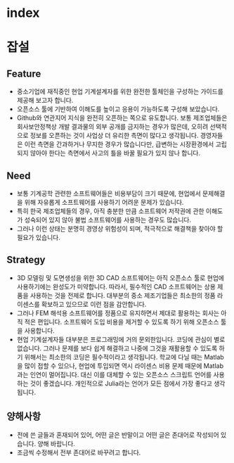 # index

# 잡설

## Feature
* 중소기업에 재직중인 현업 기계설계자를 위한 완전한 툴체인을 구성하는 가이드를 제공해 보고자 합니다.
* 오픈소스 툴에 기반하여 이해도를 높이고 응용이 가능하도록 구성해 보았습니다.
* Github와 연관지어 지식을 완전히 오픈하는 쪽으로 유도합니다.  보통 제조업체들은 회사보안정책상 개발 결과물의 외부 공개를 금지하는 경우가 많은데, 오히려 선택적으로 정보를 오픈하는 것이 사업상 더 유리한 측면이 많다고 생각됩니다.  경영자들은 이런 측면을 간과하거나 무지한 경우가 많습니다만, 급변하는 시장환경에서 고립되지 않아야 한다는 측면에서 사고의 틀을 바꿀 필요가 있지 않나 합니다.

## Need
* 보통 기계공학 관련한 소프트웨어들은 비용부담이 크기 때문에, 현업에서 문제해결을 위해 자유롭게 소프트웨어를 사용하기 어려운 문제가 있습니다.
* 특히 한국 제조업체들의 경우, 아직 충분한 만큼 소프트웨어 저작권에 관한 이해도가 성숙되어 있지 않아 불법 소프트웨어를 사용하는 경우도 많습니다.
* 그러나 이런 상태는 분명히 경영상 위험성이 되며, 적극적으로 해결책을 찾아야 할 필요가 있습니다.

## Strategy
* 3D 모델링 및 도면생성을 위한 3D CAD 소프트웨어는 아직 오픈소스 툴로 현업에 사용하기에는 완성도가 미약합니다.  따라서, 필수적인 CAD 소프트웨어는 상용 제품을 사용하는 것을 전제로 합니다.  대부분의 중소 제조기업들은 최소한의 정품 라이센스를 확보하고 있으므로 이런 점을 감안합니다.
* 그러나 FEM 해석용 소프트웨어를 정품으로 유지하면서 제대로 활용하는 회사는 아직 적은 편입니다.  소프트웨어 도입 비용을 제거할 수 있도록 하기 위해 오픈소스 툴을 사용합니다.
* 현업 기계설계자들 대부분은 프로그래밍에 거의 문외한입니다.  코딩에 관심이 별로 없습니다.  그러나 문제를 보다 쉽게 해결하고 나중에 그것을 재활용할 수 있도록 하기 위해서는 최소한의 코딩은 필수적이라고 생각됩니다.  학교에 다닐 때는 Matlab을 많이 접할 수 있으나, 현업에 투입되면 역시 라이센스 비용 문제 때문에 Matlab과는 인연이 멀어집니다.  대신 이를 대체할 수 있는 오픈소스 스크립트 언어를 사용하는 것이 좋겠습니다.  개인적으로 Julia라는 언어가 모든 점에서 가장 좋다고 생각됩니다.

## 양해사항
* 전에 쓴 글들과 혼재되어 있어, 어떤 글은 반말이고 어떤 글은 존대어로 작성되어 있습니다.  양해 바랍니다.
* 조금씩 수정해서 전부 존대어로 바꾸려고 합니다.
